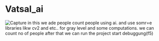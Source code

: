 # Vatsal_ai
![Capture](https://user-images.githubusercontent.com/132247072/235408382-770ceff7-7b95-4ec4-ab33-5efef4bacce2.PNG)
in this we ade people count people using ai.
and use somr=e libraries likw cv2 and etc.. for gray level and some computations.
we can count no of people after that we can run the project 
start debuggung(f5)
